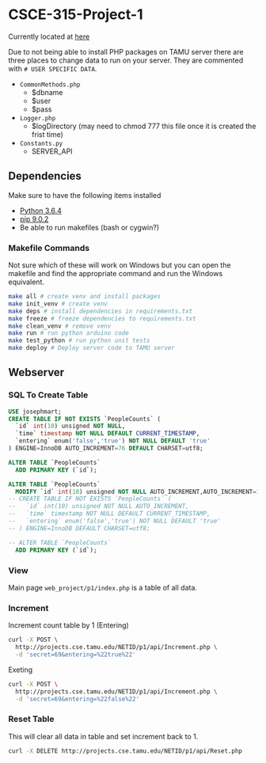 # CSCE-315-Project-1

Currently located at [here](http://projects.cse.tamu.edu/josephmart/p1/)

Due to not being able to install PHP packages on TAMU server there are
three places to change data to run on your server. They are commented
with `# USER SPECIFIC DATA`.

* `CommonMethods.php`
	* $dbname
	* $user
	* $pass
* `Logger.php`
	* $logDirectory (may need to chmod 777 this file once it is created the frist time)
* `Constants.py`
	* SERVER_API

## Dependencies

Make sure to have the following items installed

* [Python 3.6.4](https://www.python.org/downloads/release/python-364/)
* [pip 9.0.2](https://pypi.python.org/pypi/pip)
* Be able to run makefiles (bash or cygwin?)
### Makefile Commands
Not sure which of these will work on Windows but you can open the makefile and find the
appropriate command and run the Windows equivalent.

```bash
make all # create venv and install packages
make init_venv # create venv
make deps # install dependencies in requirements.txt
make freeze # freeze dependencies to requirements.txt
make clean_venv # remove venv
make run # run python arduino code
make test_python # run python unit tests
make deploy # Deploy server code to TAMU server
```

## Webserver
### SQL To Create Table

```sql
USE josephmart;
CREATE TABLE IF NOT EXISTS `PeopleCounts` (
  `id` int(10) unsigned NOT NULL,
  `time` timestamp NOT NULL DEFAULT CURRENT_TIMESTAMP,
  `entering` enum('false','true') NOT NULL DEFAULT 'true'
) ENGINE=InnoDB AUTO_INCREMENT=76 DEFAULT CHARSET=utf8;

ALTER TABLE `PeopleCounts`
  ADD PRIMARY KEY (`id`);

ALTER TABLE `PeopleCounts`
  MODIFY `id` int(10) unsigned NOT NULL AUTO_INCREMENT,AUTO_INCREMENT=1;
-- CREATE TABLE IF NOT EXISTS `PeopleCounts` (
--   `id` int(10) unsigned NOT NULL AUTO_INCREMENT,
--   `time` timestamp NOT NULL DEFAULT CURRENT_TIMESTAMP,
--   `entering` enum('false','true') NOT NULL DEFAULT 'true'
-- ) ENGINE=InnoDB DEFAULT CHARSET=utf8;

-- ALTER TABLE `PeopleCounts`
  ADD PRIMARY KEY (`id`);
```

### View
Main page `web_project/p1/index.php` is a table of all data.

### Increment

Increment count table by 1 (Entering)
```bash
curl -X POST \
  http://projects.cse.tamu.edu/NETID/p1/api/Increment.php \
  -d 'secret=69&entering=%22true%22'
```

Exeting
```bash
curl -X POST \
  http://projects.cse.tamu.edu/NETID/p1/api/Increment.php \
  -d 'secret=69&entering=%22false%22'
```

### Reset Table

This will clear all data in table and set increment back to 1.

```bash
curl -X DELETE http://projects.cse.tamu.edu/NETID/p1/api/Reset.php
```